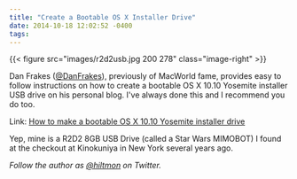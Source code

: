 ```yaml
---
title: "Create a Bootable OS X Installer Drive"
date: 2014-10-18 12:02:52 -0400
tags: 
---
```


{{< figure src="images/r2d2usb.jpg 200 278" class="image-right" >}}

Dan Frakes ([@DanFrakes](https://twitter.com/DanFrakes)), previously of MacWorld fame, provides easy to follow instructions on how to create a bootable OS X 10.10 Yosemite installer USB drive on his personal blog. I've always done this and I recommend you do too.

Link: [How to make a bootable OS X 10.10 Yosemite installer drive](http://danfrakes.com/2014/10/16/how-to-make-a-bootable-yosemite-installer-drive/)

<span class="light">Yep, mine is a R2D2 8GB USB Drive (called a Star Wars MIMOBOT) I found at the checkout at Kinokuniya in New York several years ago.</span>

*Follow the author as [@hiltmon](https://twitter.com/hiltmon) on Twitter.*
